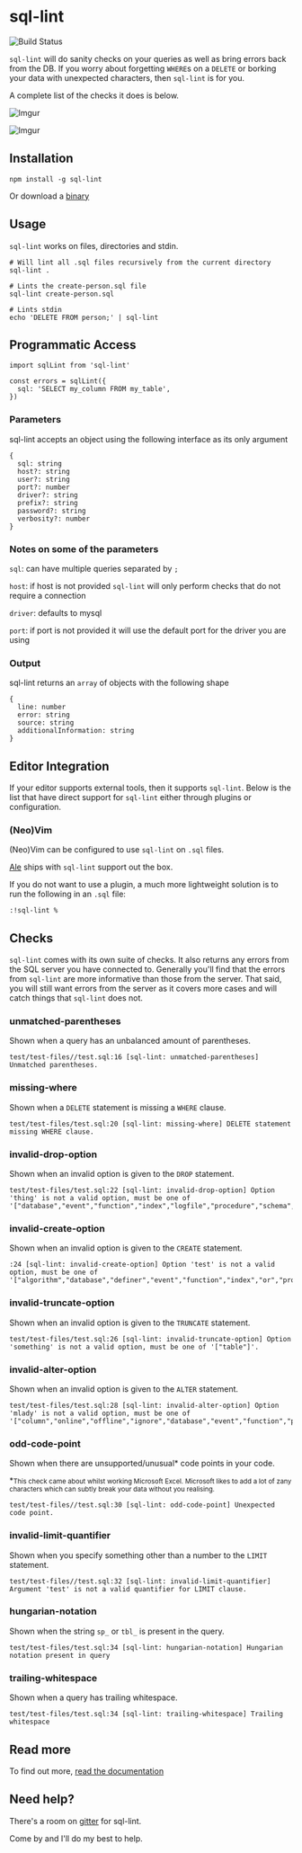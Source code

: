 # sql-lint

![Build Status](https://travis-ci.org/joereynolds/sql-lint.svg?branch=typescript)

`sql-lint` will do sanity checks on your queries as well as bring errors back from the DB.
If you worry about forgetting `WHERE`s on a `DELETE` or borking your data with unexpected characters, then `sql-lint` is for you.

A complete list of the checks it does is below.

![Imgur](https://i.imgur.com/rJ3h34b.png)

![Imgur](https://i.imgur.com/nqi1MnT.gif)


## Installation

```
npm install -g sql-lint
```

Or download a [binary](https://github.com/joereynolds/sql-lint/releases)  

## Usage

`sql-lint` works on files, directories and stdin.

```
# Will lint all .sql files recursively from the current directory
sql-lint .

# Lints the create-person.sql file
sql-lint create-person.sql

# Lints stdin
echo 'DELETE FROM person;' | sql-lint
```

## Programmatic Access
```
import sqlLint from 'sql-lint'

const errors = sqlLint({
  sql: 'SELECT my_column FROM my_table',
})
```

### Parameters
sql-lint accepts an object using the following interface as its only argument
```
{
  sql: string
  host?: string
  user?: string
  port?: number
  driver?: string
  prefix?: string
  password?: string
  verbosity?: number
}
```

### Notes on some of the parameters
`sql`: can have multiple queries separated by `;`

`host`: if host is not provided `sql-lint` will only perform checks that do not require a connection

`driver`: defaults to mysql

`port`: if port is not provided it will use the default port for the driver you are using

### Output
sql-lint returns an `array` of objects with the following shape

```
{
  line: number
  error: string
  source: string
  additionalInformation: string
}
```

## Editor Integration

If your editor supports external tools, then it supports `sql-lint`.
Below is the list that have direct support for `sql-lint` either through plugins or configuration.

### (Neo)Vim

(Neo)Vim can be configured to use `sql-lint` on `.sql` files.

[Ale](https://github.com/dense-analysis/ale/) ships with `sql-lint` support out the box.

If you do not want to use a plugin,
a much more lightweight solution is to run the following in an `.sql` file:

```
:!sql-lint %
```

## Checks

`sql-lint` comes with its own suite of checks. It
also returns any errors from the SQL server you have connected to. Generally
you'll find that the errors from `sql-lint` are more informative than those from
the server. That said, you will still want errors from the server as it covers
more cases and will catch things that `sql-lint` does not.

### unmatched-parentheses

Shown when a query has an unbalanced amount of parentheses.

```
test/test-files//test.sql:16 [sql-lint: unmatched-parentheses] Unmatched parentheses.
```

### missing-where

Shown when a `DELETE` statement is missing a `WHERE` clause.

```
test/test-files/test.sql:20 [sql-lint: missing-where] DELETE statement missing WHERE clause.
```

### invalid-drop-option

Shown when an invalid option is given to the `DROP` statement.

```
test/test-files/test.sql:22 [sql-lint: invalid-drop-option] Option 'thing' is not a valid option, must be one of '["database","event","function","index","logfile","procedure","schema","server","table","view","tablespace","trigger"]'.
```

### invalid-create-option

Shown when an invalid option is given to the `CREATE` statement.

```
:24 [sql-lint: invalid-create-option] Option 'test' is not a valid option, must be one of '["algorithm","database","definer","event","function","index","or","procedure","server","table","tablespace","temporary","trigger","user","unique","view"]'.
```

### invalid-truncate-option

Shown when an invalid option is given to the `TRUNCATE` statement.

```
test/test-files/test.sql:26 [sql-lint: invalid-truncate-option] Option 'something' is not a valid option, must be one of '["table"]'.
```

### invalid-alter-option

Shown when an invalid option is given to the `ALTER` statement.

```
test/test-files/test.sql:28 [sql-lint: invalid-alter-option] Option 'mlady' is not a valid option, must be one of '["column","online","offline","ignore","database","event","function","procedure","server","table","tablespace","view"]'.
```

### odd-code-point

Shown when there are unsupported/unusual* code points in your code.

*<small>This check came about whilst working Microsoft Excel. Microsoft likes to
add a lot of zany characters which can subtly break your data without you
realising.</small>

```
test/test-files//test.sql:30 [sql-lint: odd-code-point] Unexpected code point.
```

### invalid-limit-quantifier

Shown when you specify something other than a number to the `LIMIT` statement.

```
test/test-files//test.sql:32 [sql-lint: invalid-limit-quantifier] Argument 'test' is not a valid quantifier for LIMIT clause.
```

### hungarian-notation

Shown when the string `sp_` or `tbl_` is present in the query.
```
test/test-files/test.sql:34 [sql-lint: hungarian-notation] Hungarian notation present in query
```

### trailing-whitespace

Shown when a query has trailing whitespace.

```
test/test-files/test.sql:34 [sql-lint: trailing-whitespace] Trailing whitespace
```

## Read more

To find out more, [read the documentation](https://sql-lint.readthedocs.io/)

## Need help?

There's a room on [gitter](https://gitter.im/joereynolds/sql-lint) for sql-lint.

Come by and I'll do my best to help.
